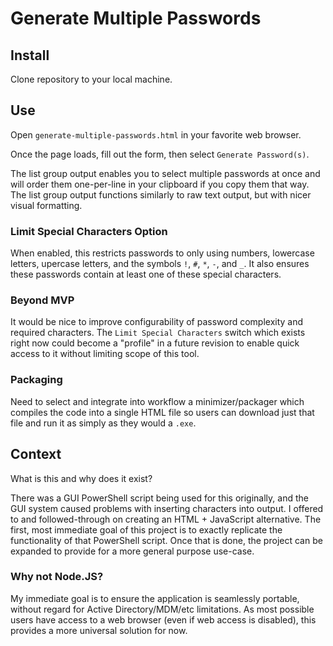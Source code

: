# Generate Multiple Passwords

## Install
Clone repository to your local machine.

## Use
Open `generate-multiple-passwords.html` in your favorite web browser.

Once the page loads, fill out the form, then select `Generate Password(s)`.

The list group output enables you to select multiple passwords at once and will order them one-per-line in your clipboard if you copy them that way. The list group output functions similarly to raw text output, but with nicer visual formatting.

### Limit Special Characters Option
When enabled, this restricts passwords to only using numbers, lowercase letters, upercase letters, and the symbols `!`, `#`, `*`, `-`, and `_`. It also ensures these passwords contain at least one of these special characters.

### Beyond MVP
It would be nice to improve configurability of password complexity and required characters. The `Limit Special Characters` switch which exists right now could become a "profile" in a future revision to enable quick access to it without limiting scope of this tool.

### Packaging
Need to select and integrate into workflow a minimizer/packager which compiles the code into a single HTML file so users can download just that file and run it as simply as they would a `.exe`.

## Context
What is this and why does it exist?

There was a GUI PowerShell script being used for this originally, and the GUI system caused problems with inserting characters into output. I offered to and followed-through on creating an HTML + JavaScript alternative. The first, most immediate goal of this project is to exactly replicate the functionality of that PowerShell script. Once that is done, the project can be expanded to provide for a more general purpose use-case.

### Why not Node.JS?
My immediate goal is to ensure the application is seamlessly portable, without regard for Active Directory/MDM/etc limitations. As most possible users have access to a web browser (even if web access is disabled), this provides a more universal solution for now.
